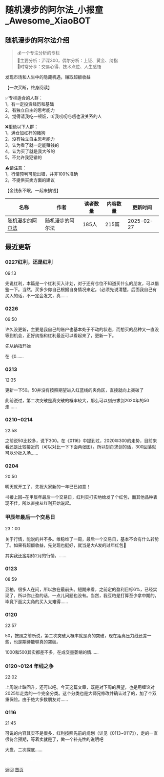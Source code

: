 # 随机漫步的阿尔法_小报童_Awesome_XiaoBOT

## 随机漫步的阿尔法介绍
> 💰一个专注分析的专栏    
📝主要分析：沪深300，偶尔分析：上证、黄金、纳指    
🥂时常分享：交易心得、技术点位、人生感悟    
    
发现市场和人生中的隐藏机遇，赚取超额收益    
    
【一次买断，终身阅读】    
    
✅专栏适合的人群：    
1，有一定投资经历和基础    
2，有独立自主的思考能力    
3，觉得请我吃一顿饭，听我唠叨唠叨也没关系的人    
    
❌拒绝以下人群：    
1，满仓加杠杆的赌狗    
2，没有独立自主思考能力    
3，认为看了就一定能赚钱的    
4，认为买了就是我大爷的    
5，不允许我犯错的    
    
⚠️请注意：    
1，行情预判可能出错，并非100%准确    
2，不提供买卖方面的建议    
    
【金钱永不眠，一起来搞钱】  
  


|名称|作者|读者数量|内容数量|更新时间|
|---|---|---|---|---|
|[随机漫步的阿尔法](https://xiaobot.net/p/rwalpha?refer=0b133df9-27dc-423b-8101-639049001c13)|随机漫步的阿尔法|185人|215篇|2025-02-27|

## 最近更新
### 0227红利，还是红利

09:13

先说红利，本篇是一个红利买入计划，对于还有仓位不知道买什么的朋友，可以借鉴一下。当然，买多少你自己根据自身情况来定。（必须先说清楚，后面我自己有买入的话，不一定会发文，真......

### 0226

09:50

许久没更新，主要是我自己的账户也基本处于不动的状态，而想买的品种又一直没等到机会，正好纳指和红利最近可以看起来了，更新一下。

先从纳指开始

在《0......

### 0213

12:35

更新一下50。50并没有按照期望进入红蓝线的夹角区，直接就向上突破了

此前说过，第二次突破是真突破的概率较大，那么可以刻舟求剑2020年的50走......

### 0210~0214

22:58

之前说50比较多，说下300。在《0116》中提到过，2020年300的走势，目前来看还是比较接近的（可以对比一下下面两张图）。所以刻舟求剑的话，300回落就可以分批入场......

### 0204

20:50

明天就开工了，先祝大家新的一年巳巳如意！

书接上回~在甲辰年最后一个交易日，红利实打实地给发了个红包，而其他品种表现不佳，所以直接从红利开始说起。

### 甲辰年最后一个交易日

23：00

关于行情，能说的并不多。维稳维了一周，最后一个交易日，基本不会有什么转势了。如果有超额收益，先兑现也挺好，就当是大A发的过年红包🧧

其实我还蛮期待2月的行情，......

### 0123

08:59

豆粕，很多人在问，所以放在最前头。短期来看，之前定的盈利目标6%，已经实现了，所以你止盈的话，一点儿问题也没有。当然，我豆粕是打算至少拿中期的，毕竟下面尖尖角的买入太难得......

### 0120

22:57

50，按照之前所说，第二次突破大概率就是真的突破，现在距离压力线还差一些，也是期待能够真的突破。

1000和500其实都差不多，在成交量萎缩的情......

### 0120~0124 年线之争

22:02

上周说止跌回升，还可以吧。今天这篇文章，既是对下周的展望，也是用缠论对2025年走势的一个完全分类。这个分类也是大师兄修改并确认过了的，加了个双重保险。由于绝大多数朋友对......

### 0116

21:45

可说的内容其实不是很多，红利按照先前的规划（详见《0113~0117》），走的一直很符合预期，等着卖就是了，做一个补充性的说明吧

大盘，二次探底......


<a href="https://github.com/Reno9527/awesome-xiaobot" style="color: white; text-decoration: none;">awesome-xiaobot</a>

返回 [首页](../README.md)

